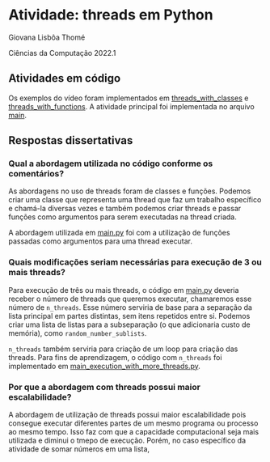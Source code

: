# Atividade: threads em Python

Giovana Lisbôa Thomé

Ciências da Computação 2022.1

## Atividades em código
Os exemplos do vídeo foram implementados em [threads_with_classes](./threads_with_classes.py) e [threads_with_functions](./threads_with_functions.py). A atividade principal foi implementada no arquivo [main](./main.py).

## Respostas dissertativas

### Qual a abordagem utilizada no código conforme os comentários?

As abordagens no uso de threads foram de classes e funções. Podemos criar uma classe que representa uma thread que faz um trabalho específico e chamá-la diversas vezes e também podemos criar threads e passar funções como argumentos para serem executadas na thread criada.

A abordagem utilizada em [main.py](./main.py) foi com a utilização de funções passadas como argumentos para uma thread executar.

### Quais modificações seriam necessárias para execução de 3 ou mais threads?

Para execução de três ou mais threads, o código em [main.py](./main.py) deveria receber o número de threads que queremos executar, chamaremos esse número de `n_threads`. Esse número serviria de base para a separação da lista principal em partes distintas, sem itens repetidos entre si. Podemos criar uma lista de listas para a subseparação (o que adicionaria custo de memória), como `random_number_sublists`.

`n_threads` também serviria para criação de um loop para criação das threads. Para fins de aprendizagem, o código com `n_threads` foi implementado em [main_execution_with_more_threads.py](./main_execution_with_more_threads.py).

### Por que a abordagem com threads possui maior escalabilidade?

A abordagem de utilização de threads possui maior escalabilidade pois consegue executar diferentes partes de um mesmo programa ou processo ao mesmo tempo. Isso faz com que a capacidade computacional seja mais utilizada e diminui o tmepo de execução. Porém, no caso específico da atividade de somar números em uma lista,